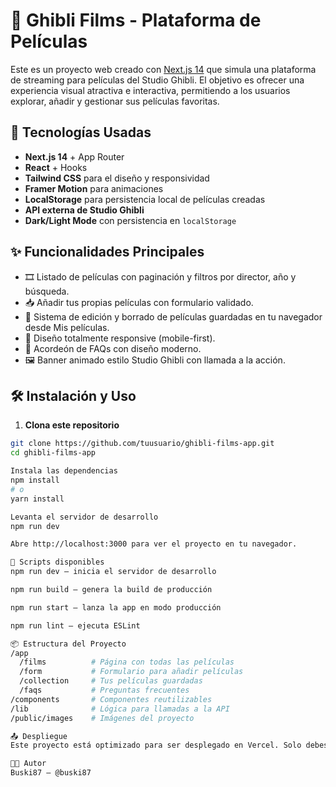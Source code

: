 # 🎥 Ghibli Films - Plataforma de Películas

Este es un proyecto web creado con [Next.js 14](https://nextjs.org/) que simula una plataforma de streaming para películas del Studio Ghibli. El objetivo es ofrecer una experiencia visual atractiva e interactiva, permitiendo a los usuarios explorar, añadir y gestionar sus películas favoritas.

## 🚀 Tecnologías Usadas

- **Next.js 14** + App Router
- **React** + Hooks
- **Tailwind CSS** para el diseño y responsividad
- **Framer Motion** para animaciones
- **LocalStorage** para persistencia local de películas creadas
- **API externa de Studio Ghibli**
- **Dark/Light Mode** con persistencia en `localStorage`

## ✨ Funcionalidades Principales

- 🎞️ Listado de películas con paginación y filtros por director, año y búsqueda.
- 📥 Añadir tus propias películas con formulario validado.
- 🧠 Sistema de edición y borrado de películas guardadas en tu navegador desde Mis películas.
- 📱 Diseño totalmente responsive (mobile-first).
- 📂 Acordeón de FAQs con diseño moderno.
- 🖼️ Banner animado estilo Studio Ghibli con llamada a la acción.


## 🛠️ Instalación y Uso

1. **Clona este repositorio**

```bash
git clone https://github.com/tuusuario/ghibli-films-app.git
cd ghibli-films-app

Instala las dependencias
npm install
# o
yarn install

Levanta el servidor de desarrollo
npm run dev

Abre http://localhost:3000 para ver el proyecto en tu navegador.

🧪 Scripts disponibles
npm run dev – inicia el servidor de desarrollo

npm run build – genera la build de producción

npm run start – lanza la app en modo producción

npm run lint – ejecuta ESLint

📦 Estructura del Proyecto
/app
  /films          # Página con todas las películas
  /form           # Formulario para añadir películas
  /collection     # Tus películas guardadas
  /faqs           # Preguntas frecuentes
/components       # Componentes reutilizables
/lib              # Lógica para llamadas a la API
/public/images    # Imágenes del proyecto

📤 Despliegue
Este proyecto está optimizado para ser desplegado en Vercel. Solo debes enlazar el repositorio y seguir las instrucciones.

🧑‍💻 Autor
Buski87 – @buski87